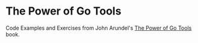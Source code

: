 # The Power of Go Tools

Code Examples and Exercises from John Arundel's [The Power of Go Tools](https://bitfieldconsulting.com/books/tools) book.